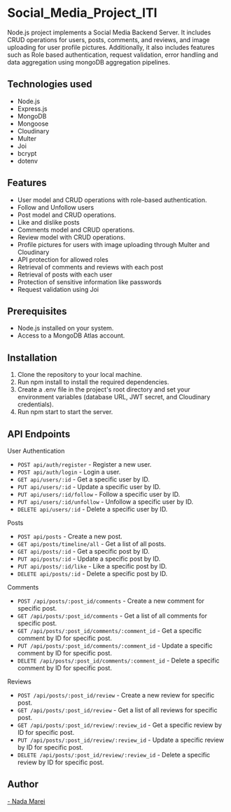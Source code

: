 # Social_Media_Project_ITI
Node.js project implements a Social Media Backend Server. It includes CRUD operations for users, posts, comments, and reviews, and image uploading for user profile pictures. Additionally, it also includes features such as Role based authentication, request validation, error handling and data aggregation using mongoDB aggregation pipelines.

## Technologies used

- Node.js
- Express.js
- MongoDB
- Mongoose
- Cloudinary
- Multer
- Joi
- bcrypt
- dotenv

## Features

- User model and CRUD operations with role-based authentication.
- Follow and Unfollow users
- Post model and CRUD operations.
- Like and dislike posts
- Comments model and CRUD operations.
- Review model with CRUD operations.
- Profile pictures for users with image uploading through Multer and Cloudinary
- API protection for allowed roles
- Retrieval of comments and reviews with each post
- Retrieval of posts with each user
- Protection of sensitive information like passwords
- Request validation using Joi

## Prerequisites

- Node.js installed on your system.
- Access to a MongoDB Atlas account.

## Installation

1. Clone the repository to your local machine.
2. Run npm install to install the required dependencies.
3. Create a .env file in the project's root directory and set your environment variables (database URL, JWT secret, and Cloudinary credentials).
4. Run npm start to start the server.

## API Endpoints

User Authentication

- `POST api/auth/register` - Register a new user.
- `POST api/auth/login` - Login a user.
- `GET api/users/:id` - Get a specific user by ID.
- `PUT api/users/:id` - Update a specific user by ID.
- `PUT api/users/:id/follow` - Follow a specific user by ID.
- `PUT api/users/:id/unfollow` - Unfollow a specific user by ID.
- `DELETE api/users/:id` - Delete a specific user by ID.

Posts

- `POST api/posts` - Create a new post.
- `GET api/posts/timeline/all` - Get a list of all posts.
- `GET api/posts/:id` - Get a specific post by ID.
- `PUT api/posts/:id` - Update a specific post by ID.
- `PUT api/posts/:id/like` - Like a specific post by ID.
- `DELETE api/posts/:id` - Delete a specific post by ID.

Comments

- `POST /api/posts/:post_id/comments` - Create a new comment for specific post.
- `GET /api/posts/:post_id/comments` - Get a list of all comments for specific post.
- `GET /api/posts/:post_id/comments/:comment_id` - Get a specific comment by ID for specific post.
- `PUT /api/posts/:post_id/comments/:comment_id` - Update a specific comment by ID for specific post.
- `DELETE /api/posts/:post_id/comments/:comment_id` - Delete a specific comment by ID for specific post.

Reviews

- `POST /api/posts/:post_id/review` - Create a new review for specific post.
- `GET /api/posts/:post_id/review` - Get a list of all reviews for specific post.
- `GET /api/posts/:post_id/review/:review_id` - Get a specific review by ID for specific post.
- `PUT /api/posts/:post_id/review/:review_id` - Update a specific review by ID for specific post.
- `DELETE /api/posts/:post_id/review/:review_id` - Delete a specific review by ID for specific post.

## Author
<a href="https://github.com/NadaMarei">- Nada Marei</a> 


